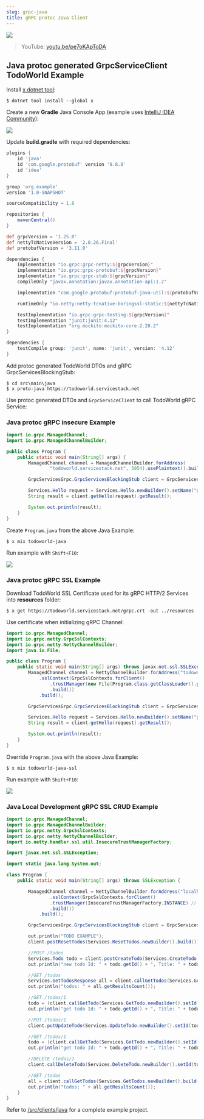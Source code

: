 ```yaml
---
slug: grpc-java
title: gRPC protoc Java Client
---
```


[![](https://raw.githubusercontent.com/ServiceStack/docs/master/docs/images/grpc/java.png)](https://youtu.be/pe7oKApToDA)

> YouTube: [youtu.be/pe7oKApToDA](https://youtu.be/pe7oKApToDA)

## Java protoc generated GrpcServiceClient TodoWorld Example

Install [x dotnet tool](https://docs.servicestack.net/dotnet-tool):
    
    $ dotnet tool install --global x 

Create a new **Gradle** Java Console App (example uses [IntelliJ IDEA Community](https://www.jetbrains.com/idea/download/)):

![](https://raw.githubusercontent.com/NetCoreApps/todo-world/master/src/TodoWorld/wwwroot/assets/img/java/create-01.png)

Update **build.gradle** with required dependencies:

```gradle
plugins {
    id 'java'
    id 'com.google.protobuf' version '0.8.8'
    id 'idea'
}

group 'org.example'
version '1.0-SNAPSHOT'

sourceCompatibility = 1.8

repositories {
    mavenCentral()
}

def grpcVersion = '1.25.0'
def nettyTcNativeVersion = '2.0.26.Final'
def protobufVersion = '3.11.0'

dependencies {
    implementation "io.grpc:grpc-netty:${grpcVersion}"
    implementation "io.grpc:grpc-protobuf:${grpcVersion}"
    implementation "io.grpc:grpc-stub:${grpcVersion}"
    compileOnly "javax.annotation:javax.annotation-api:1.2"

    implementation "com.google.protobuf:protobuf-java-util:${protobufVersion}"

    runtimeOnly "io.netty:netty-tcnative-boringssl-static:${nettyTcNativeVersion}"

    testImplementation "io.grpc:grpc-testing:${grpcVersion}"
    testImplementation "junit:junit:4.12"
    testImplementation "org.mockito:mockito-core:2.28.2"
}

dependencies {
    testCompile group: 'junit', name: 'junit', version: '4.12'
}
```

Add protoc generated TodoWorld DTOs and gRPC GrpcServicesBlockingStub:

    $ cd src\main\java
    $ x proto-java https://todoworld.servicestack.net
    
Use protoc generated DTOs and `GrpcServiceClient` to call TodoWorld gRPC Service:

### Java protoc gRPC insecure Example

```java
import io.grpc.ManagedChannel;
import io.grpc.ManagedChannelBuilder;

public class Program {
    public static void main(String[] args) {
        ManagedChannel channel = ManagedChannelBuilder.forAddress(
                "todoworld.servicestack.net", 5054).usePlaintext().build();

        GrpcServicesGrpc.GrpcServicesBlockingStub client = GrpcServicesGrpc.newBlockingStub(channel);

        Services.Hello request = Services.Hello.newBuilder().setName("gRPC Java").build();
        String result = client.getHello(request).getResult();

        System.out.println(result);
    }
}
```

Create `Program.java` from the above Java Example: 

    $ x mix todoworld-java

Run example with `Shift+F10`:

![](https://raw.githubusercontent.com/NetCoreApps/todo-world/master/src/TodoWorld/wwwroot/assets/img/java/run-insecure.png)

### Java protoc gRPC SSL Example

Download TodoWorld SSL Certificate used for its gRPC HTTP/2 Services into **resources** folder:

    $ x get https://todoworld.servicestack.net/grpc.crt -out ../resources 

Use certificate when initializing gRPC Channel:

```java
import io.grpc.ManagedChannel;
import io.grpc.netty.GrpcSslContexts;
import io.grpc.netty.NettyChannelBuilder;
import java.io.File;

public class Program {
    public static void main(String[] args) throws javax.net.ssl.SSLException {
        ManagedChannel channel = NettyChannelBuilder.forAddress("todoworld.servicestack.net", 50051)
            .sslContext(GrpcSslContexts.forClient()
                .trustManager(new File(Program.class.getClassLoader().getResource("grpc.crt").getFile()))
                .build())
            .build();

        GrpcServicesGrpc.GrpcServicesBlockingStub client = GrpcServicesGrpc.newBlockingStub(channel);

        Services.Hello request = Services.Hello.newBuilder().setName("gRPC Java").build();
        String result = client.getHello(request).getResult();

        System.out.println(result);
    }
}
```

Override `Program.java` with the above Java Example: 

    $ x mix todoworld-java-ssl

Run example with `Shift+F10`:

![](https://raw.githubusercontent.com/NetCoreApps/todo-world/master/src/TodoWorld/wwwroot/assets/img/java/run-ssl.png)

### Java Local Development gRPC SSL CRUD Example

```java
import io.grpc.ManagedChannel;
import io.grpc.ManagedChannelBuilder;
import io.grpc.netty.GrpcSslContexts;
import io.grpc.netty.NettyChannelBuilder;
import io.netty.handler.ssl.util.InsecureTrustManagerFactory;

import javax.net.ssl.SSLException;

import static java.lang.System.out;

class Program {
    public static void main(String[] args) throws SSLException {

        ManagedChannel channel = NettyChannelBuilder.forAddress("localhost", 5001)
                .sslContext(GrpcSslContexts.forClient()
                .trustManager(InsecureTrustManagerFactory.INSTANCE) // allow localhost self-signed certificates
                .build())
            .build();

        GrpcServicesGrpc.GrpcServicesBlockingStub client = GrpcServicesGrpc.newBlockingStub(channel);

        out.println("TODO EXAMPLE");
        client.postResetTodos(Services.ResetTodos.newBuilder().build());

        //POST /todos
        Services.Todo todo = client.postCreateTodo(Services.CreateTodo.newBuilder().setTitle("ServiceStack").build()).getResult();
        out.println("new todo Id: " + todo.getId() + ", Title: " + todo.getTitle());

        //GET /todos
        Services.GetTodosResponse all = client.callGetTodos(Services.GetTodos.newBuilder().build());
        out.println("todos: " + all.getResultsCount());

        //GET /todos/1
        todo = (client.callGetTodo(Services.GetTodo.newBuilder().setId(todo.getId()).build())).getResult();
        out.println("get todo Id: " + todo.getId() + ", Title: " + todo.getTitle());

        //PUT /todos/1
        client.putUpdateTodo(Services.UpdateTodo.newBuilder().setId(todo.getId()).setTitle("gRPC").build());

        //GET /todos/1
        todo = (client.callGetTodo(Services.GetTodo.newBuilder().setId(todo.getId()).build())).getResult();
        out.println("get todo Id: " + todo.getId() + ", Title: " + todo.getTitle());

        //DELETE /todos/1
        client.callDeleteTodo(Services.DeleteTodo.newBuilder().setId(todo.getId()).build());

        //GET /todos
        all = client.callGetTodos(Services.GetTodos.newBuilder().build());
        out.println("todos: " + all.getResultsCount());
    }
}
```

Refer to [/src/clients/java](https://github.com/NetCoreApps/todo-world/tree/master/src/clients/java)
for a complete example project.
